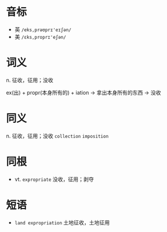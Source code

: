 # 音标

- 英 `/eks,prəʊprɪ'eɪʃən/`
- 美 `/ɛks,proprɪ'eʃən/`

# 词义

n. 征收，征用；没收




ex(出) + propr(本身所有的) + iation → 拿出本身所有的东西 → 没收

# 同义

n. 征收，征用；没收
`collection` `imposition`

# 同根

- vt. `expropriate` 没收，征用；剥夺

# 短语

- `land expropriation` 土地征收，土地征用


